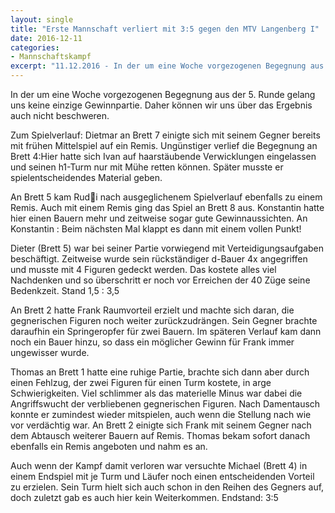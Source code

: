 ```yaml
---
layout: single
title: "Erste Mannschaft verliert mit 3:5 gegen den MTV Langenberg I"
date: 2016-12-11
categories:
- Mannschaftskampf
excerpt: "11.12.2016 - In der um eine Woche vorgezogenen Begegnung aus der 5. Runde gelang uns keine einzige Gewinnpartie ..."
---
```


In der um eine Woche vorgezogenen Begegnung aus der 5. Runde gelang
uns keine einzige Gewinnpartie. Daher können wir uns über das Ergebnis
auch nicht beschweren.

Zum Spielverlauf: Dietmar an Brett 7 einigte sich mit seinem Gegner
bereits mit frühen Mittelspiel auf ein Remis. Ungünstiger verlief die
Begegnung an Brett 4:Hier hatte sich Ivan auf haarstäubende
Verwicklungen eingelassen und seinen h1-Turm nur mit Mühe retten
können. Später musste er spielentscheidendes Material geben.

An Brett 5 kam Rudi nach ausgeglichenem Spielverlauf ebenfalls zu
einem Remis. Auch mit einem Remis ging das Spiel an Brett 8
aus. Konstantin hatte hier einen Bauern mehr und zeitweise sogar gute
Gewinnaussichten. An Konstantin : Beim nächsten Mal klappt es dann mit
einem vollen Punkt!

Dieter (Brett 5) war bei seiner Partie vorwiegend mit
Verteidigungsaufgaben beschäftigt. Zeitweise wurde sein rückständiger
d-Bauer 4x angegriffen und musste mit 4 Figuren gedeckt werden. Das
kostete alles viel Nachdenken und so überschritt er noch vor Erreichen
der 40 Züge seine Bedenkzeit. Stand 1,5 : 3,5

An Brett 2 hatte Frank Raumvorteil erzielt und machte sich daran, die
gegnerischen Figuren noch weiter zurückzudrängen. Sein Gegner brachte
daraufhin ein Springeropfer für zwei Bauern. Im späteren Verlauf kam
dann noch ein Bauer hinzu, so dass ein möglicher Gewinn für Frank
immer ungewisser wurde.

Thomas an Brett 1 hatte eine ruhige Partie, brachte sich dann aber
durch einen Fehlzug, der zwei Figuren für einen Turm kostete, in arge
Schwierigkeiten. Viel schlimmer als das materielle Minus war dabei die
Angriffswucht der verbliebenen gegnerischen Figuren. Nach Damentausch
konnte er zumindest wieder mitspielen, auch wenn die Stellung nach wie
vor verdächtig war. An Brett 2 einigte sich Frank mit seinem Gegner
nach dem Abtausch weiterer Bauern auf Remis. Thomas bekam sofort
danach ebenfalls ein Remis angeboten und nahm es an.

Auch wenn der Kampf damit verloren war versuchte Michael (Brett 4) in
einem Endspiel mit je Turm und Läufer noch einen entscheidenden
Vorteil zu erzielen. Sein Turm hielt sich auch schon in den Reihen des
Gegners auf, doch zuletzt gab es auch hier kein
Weiterkommen. Endstand: 3:5
